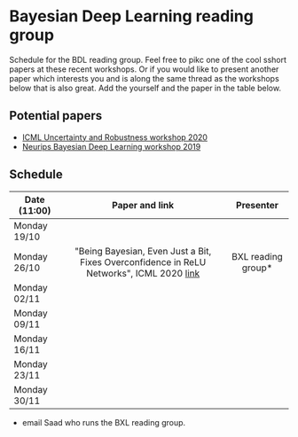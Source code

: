 # Bayesian Deep Learning reading group

Schedule for the BDL reading group. Feel free to pikc one of the cool sshort papers at these recent workshops. Or if you would like to present another paper which interests you and is along the same thread as the workshops below that is also great. Add the yourself and the paper in the table below.

## Potential papers

* [ICML Uncertainty and Robustness workshop 2020](https://sites.google.com/view/udlworkshop2020/accepted-papers)
* [Neurips Bayesian Deep Learning workshop 2019](http://bayesiandeeplearning.org/)

## Schedule

| Date (11:00)   |      Paper and link      | Presenter |
|-----------------|:-------------:|:----------------------------------:
|  Monday 19/10   |     |      |
|  Monday 26/10   |  "Being Bayesian, Even Just a Bit, Fixes Overconfidence in ReLU Networks", ICML 2020 [link](https://proceedings.icml.cc/static/paper_files/icml/2020/780-Paper.pdf)   |  BXL reading group*    |
|  Monday 02/11   |     |      |
|  Monday 09/11   |     |      |
|  Monday 16/11   |     |      |
|  Monday 23/11   |     |      |
|  Monday 30/11   |     |      |

* email Saad who runs the BXL reading group.
